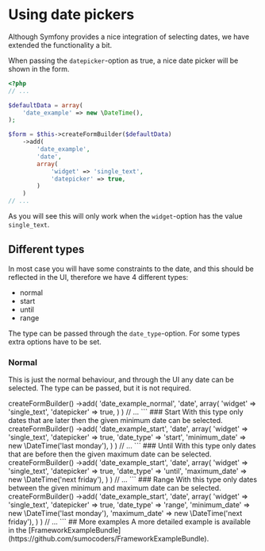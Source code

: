# Using date pickers

Although Symfony provides a nice integration of selecting dates, we have 
extended the functionality a bit.

When passing the `datepicker`-option as true, a nice date picker will be shown 
in the form.

```php
<?php
// ...

$defaultData = array(
    'date_example' => new \DateTime(),
);

$form = $this->createFormBuilder($defaultData)
    ->add(
        'date_example',
        'date',
        array(
            'widget' => 'single_text',
            'datepicker' => true,
        )
    )
// ...
```

As you will see this will only work when the `widget`-option has the value 
`single_text`.

## Different types

In most case you will have some constraints to the date, and this should be 
reflected in the UI, therefore we have 4 different types:

* normal
* start
* until
* range

The type can be passed through the `date_type`-option. For some types extra
options have to be set.

### Normal

This is just the normal behaviour, and through the UI any date can be selected.
The type can be passed, but it is not required.

<?php
// ...
$form = $this->createFormBuilder()
    ->add(
        'date_example_normal',
        'date',
        array(
            'widget' => 'single_text',
            'datepicker' => true,
        )
    )
// ...
```

### Start

With this type only dates that are later then the given minimum date can be 
selected.

<?php
// ...
$form = $this->createFormBuilder()
    ->add(
        'date_example_start',
        'date',
        array(
            'widget' => 'single_text',
            'datepicker' => true,
            'date_type' => 'start',
            'minimum_date' => new \DateTime('last monday'),
        )
    )
// ...
```

### Until

With this type only dates that are before then the given maximum date can be 
selected.

<?php
// ...
$form = $this->createFormBuilder()
    ->add(
        'date_example_start',
        'date',
        array(
            'widget' => 'single_text',
            'datepicker' => true,
            'date_type' => 'until',
            'maximum_date' => new \DateTime('next friday'),
        )
    )
// ...
```

### Range

With this type only dates between the given minimum and maximum date can be  
selected.

<?php
// ...
$form = $this->createFormBuilder()
    ->add(
        'date_example_start',
        'date',
        array(
            'widget' => 'single_text',
            'datepicker' => true,
            'date_type' => 'range',
            'minimum_date' => new \DateTime('last monday'),
            'maximum_date' => new \DateTime('next friday'),
        )
    )
// ...
```

## More examples

A more detailed example is available in the 
[FrameworkExampleBundle](https://github.com/sumocoders/FrameworkExampleBundle).
